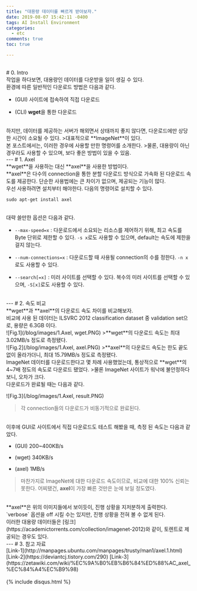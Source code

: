 ```yaml
---
title: "대용량 데이터를 빠르게 받아보자."
date: 2019-08-07 15:42:11 -0400
tags: AI Install Environment
categories:
  - etc
comments: true
toc: true

---
```


<br/>
# 0. Intro
<br/>
작업을 하다보면, 대용량인 데이터를 다운받을 일이 생길 수 있다.

<br/>
환경에 따른 일반적인 다운로드 방법은 다음과 같다.

- (GUI) 사이트에 접속하여 직접 다운로드

- (CLI) **wget**을 통한 다운로드

<br/>
하지만, 데이터를 제공하는 서버가 해외면서 상태까지 좋지 않다면, 다운로드에만 상당한 시간이 소요될 수 있다.
>대표적으로 **ImageNet**이 있다.

<br/>
본 포스트에서는, 이러한 경우에 사용할 만한 명령어를 소개한다.
>물론, 대용량이 아닌 경우라도 사용할 수 있으며, 보다 좋은 방법이 있을 수 있음.

<br/>
---
# 1. Axel
<br/>
**wget**을 사용하는 대신 **axel**을 사용한 방법이다. 

<br/>
**axel**은 다수의 connection을 통한 분할 다운로드 방식으로 가속화 된 다운로드 속도를 제공한다. 단순한 사용법에는 큰 차이가 없으며, 제공되는 기능이 많다.

<br/>
우선 사용하려면 설치부터 해야한다. 다음의 명령어로 설치할 수 있다.

`sudo apt-get install axel`

<br/>
대략 쓸만한 옵션은 다음과 같다.

- `--max-speed=x` : 다운로드에서 소요되는 리소스를 제어하기 위해, 최고 속도를 Byte 단위로 제한할 수 있다. `-s x`로도 사용할 수 있으며, default는 속도에 제한을 걸지 않는다.

- `--num-connections=x` : 다운로드할 때 사용될 connection의 수를 정한다. `-n x`로도 사용할 수 있다.

- `--search[=x]` : 미러 사이트를 선택할 수 있다. 복수의 미러 사이트를 선택할 수 있으며, `-S[x]`로도 사용할 수 있다.

<br/>
---
# 2. 속도 비교
<br/>
**wget**과 **axel**의 다운로드 속도 차이를 비교해보자.

<br/>
비교에 사용 된 데이터는 ILSVRC 2012 classification dataset 중 validation set으로, 용량은 6.3GB 이다.

<br/>
![Fig.1](/blog/images/1.Axel, wget.PNG)
>**wget**의 다운로드 속도는 최대 3.02MB/s 정도로 측정됐다.

<br/>
![Fig.2](/blog/images/1.Axel, axel.PNG)
>**axel**의 다운로드 속도는 한도 끝도 없이 올라가더니, 최대 15.79MB/s 정도로 측정됐다.

<br/>
ImageNet 데이터를 다운로드한다고 몇 차례 사용했었는데, 통상적으로 **wget**의 4~7배 정도의 속도로 다운로드 됐었다.
>물론 ImageNet 사이트가 워낙에 불안정하다보니, 오차가 크다.

<br/>
다운로드가 완료될 때는 다음과 같다.

![Fig.3](/blog/images/1.Axel, result.PNG)
>각 connection들의 다운로드가 비동기적으로 완료된다.

<br/>
이후에 GUI로 사이트에서 직접 다운로드도 테스트 해봤을 때, 측정 된 속도는 다음과 같았다.

 - (GUI) 200~400KB/s
 
 - (wget) 340KB/s

 - (axel) 1MB/s

>마찬가지로 ImageNet에 대한 다운로드 속도이므로, 비교에 대한 100% 신뢰는 못한다. 어찌됐건, **axel**이 가장 빠른 것만은 눈에 보일 정도였다.

<br/>
**axel**은 위의 이미지들에서 보이듯이, 진행 상황을 지저분하게 출력한다. `verbose` 옵션을 off 시킬 수는 있지만, 진행 상황을 전혀 볼 수 없게 된다.

<br/>
이러한 대용량 데이터들은 [링크](https://academictorrents.com/collection/imagenet-2012)와 같이, 토렌트로 제공되는 경우도 있다.

<br/>
---
# 3. 참고 자료
<br/>
[Link-1](http://manpages.ubuntu.com/manpages/trusty/man1/axel.1.html)
[Link-2](https://deviantcj.tistory.com/290)
[Link-3](https://zetawiki.com/wiki/%EC%9A%B0%EB%B6%84%ED%88%AC_axel_%EC%84%A4%EC%B9%98)

<br/>
<br/>
{% include disqus.html %}
